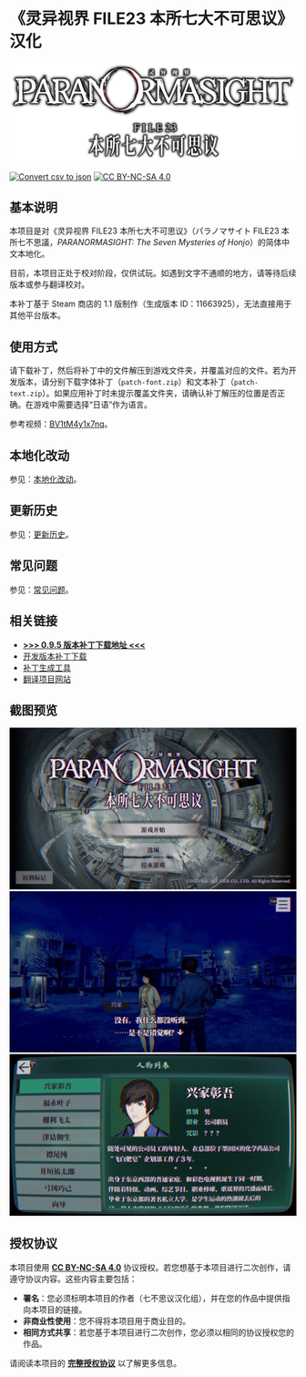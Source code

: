 # 《灵异视界 FILE23 本所七大不可思议》汉化

![Logo](images/titlelogo_jp_full.png)

[![Convert csv to json](https://github.com/Xzonn/ParanormasightChsLocalization/actions/workflows/convert.yml/badge.svg)](https://github.com/Xzonn/ParanormasightChsLocalization/actions/workflows/convert.yml) [![CC BY-NC-SA 4.0](https://mirrors.creativecommons.org/presskit/buttons/88x31/svg/by-nc-sa.svg)](https://creativecommons.org/licenses/by-nc-sa/4.0/legalcode)

## 基本说明
本项目是对《灵异视界 FILE23 本所七大不可思议》（<span lang="ja">パラノマサイト FILE23 本所七不思議</span>，*PARANORMASIGHT: The Seven Mysteries of Honjo*）的简体中文本地化。

目前，本项目正处于校对阶段，仅供试玩。如遇到文字不通顺的地方，请等待后续版本或参与翻译校对。

本补丁基于 Steam 商店的 1.1 版制作（生成版本 ID：11663925），无法直接用于其他平台版本。

## 使用方式
请下载补丁，然后将补丁中的文件解压到游戏文件夹，并覆盖对应的文件。若为开发版本，请分别下载字体补丁（`patch-font.zip`）和文本补丁（`patch-text.zip`）。如果应用补丁时未提示覆盖文件夹，请确认补丁解压的位置是否正确。在游戏中需要选择“日语”作为语言。

参考视频：[BV1tM4y1x7nq](https://www.bilibili.com/video/BV1tM4y1x7nq/)。

## 本地化改动
参见：[本地化改动](https://github.com/Xzonn/ParanormasightChsLocalization/wiki/本地化改动)。

## 更新历史
参见：[更新历史](https://github.com/Xzonn/ParanormasightChsLocalization/wiki/更新历史)。

## 常见问题
参见：[常见问题](https://github.com/Xzonn/ParanormasightChsLocalization/wiki/常见问题)。

## 相关链接
- **[>>> 0.9.5 版本补丁下载地址 <<<](https://github.com/Xzonn/ParanormasightChsLocalization/releases/download/0.9.5/patch-0.9.5.zip)**
- [开发版本补丁下载](https://github.com/Xzonn/ParanormasightChsLocalization/releases/tag/publish)
- [补丁生成工具](https://github.com/Xzonn/ParanormasightChsLocalizationHelper)
- [翻译项目网站](https://weblate.xzonn.top/projects/paranormasight/)

## 截图预览
![截图](images/screenshot-01.jpg)  
![截图](images/screenshot-02.jpg)  
![截图](images/screenshot-03.jpg)

## 授权协议
本项目使用 **[CC BY-NC-SA 4.0](https://creativecommons.org/licenses/by-nc-sa/4.0/legalcode)** 协议授权。若您想基于本项目进行二次创作，请遵守协议内容。这些内容主要包括：

- **署名**：您必须标明本项目的作者（七不思议汉化组），并在您的作品中提供指向本项目的链接。
- **非商业性使用**：您不得将本项目用于商业目的。
- **相同方式共享**：若您基于本项目进行二次创作，您必须以相同的协议授权您的作品。

请阅读本项目的 **[完整授权协议](LICENSE)** 以了解更多信息。